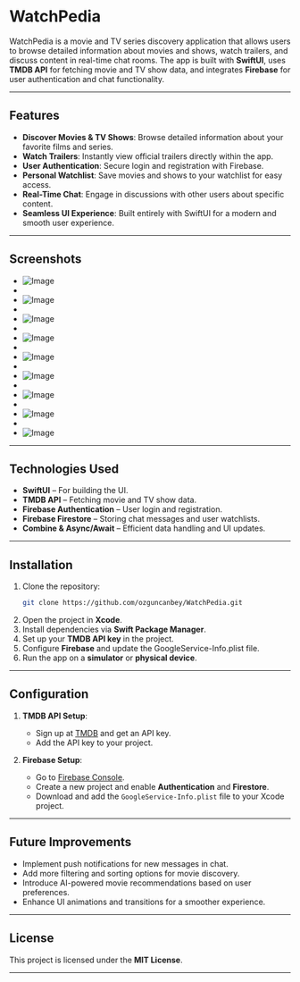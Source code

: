 # WatchPedia

WatchPedia is a movie and TV series discovery application that allows users to browse detailed information about movies and shows, watch trailers, and discuss content in real-time chat rooms. The app is built with **SwiftUI**, uses **TMDB API** for fetching movie and TV show data, and integrates **Firebase** for user authentication and chat functionality.

---

## Features

- **Discover Movies & TV Shows**: Browse detailed information about your favorite films and series.
- **Watch Trailers**: Instantly view official trailers directly within the app.
- **User Authentication**: Secure login and registration with Firebase.
- **Personal Watchlist**: Save movies and shows to your watchlist for easy access.
- **Real-Time Chat**: Engage in discussions with other users about specific content.
- **Seamless UI Experience**: Built entirely with SwiftUI for a modern and smooth user experience.

---

## Screenshots

- ![Image](https://github.com/user-attachments/assets/060f0d97-b138-46dc-9cec-459fe4ba69c9)
- 
- ![Image](https://github.com/user-attachments/assets/0b89c40e-b460-4317-95f2-a627b6e8b4a4)
- 
- ![Image](https://github.com/user-attachments/assets/ce206427-2450-4861-b3af-51d0e3cddb9a)
- 
- ![Image](https://github.com/user-attachments/assets/a65a3d29-3246-4f68-9142-f99d098c748a)
- 
- ![Image](https://github.com/user-attachments/assets/1eae16ed-1af7-415f-be0a-95901ebea531)
- 
- ![Image](https://github.com/user-attachments/assets/f60cf9b3-0ff3-48b4-9882-7a3f6075907f)
- 
- ![Image](https://github.com/user-attachments/assets/9297c836-b0a6-4583-bc32-9a11d2bbf3b0)
- 
- ![Image](https://github.com/user-attachments/assets/9544e11a-ff4e-4720-8699-f1dea99a37fb)
- 
- ![Image](https://github.com/user-attachments/assets/ae38d7b2-a126-4ef8-9237-d80d14a85b4d)

---

## Technologies Used

- **SwiftUI** – For building the UI.
- **TMDB API** – Fetching movie and TV show data.
- **Firebase Authentication** – User login and registration.
- **Firebase Firestore** – Storing chat messages and user watchlists.
- **Combine & Async/Await** – Efficient data handling and UI updates.

---

## Installation

1. Clone the repository:
   ```bash
   git clone https://github.com/ozguncanbey/WatchPedia.git
   ```
2. Open the project in **Xcode**.
3. Install dependencies via **Swift Package Manager**.
4. Set up your **TMDB API key** in the project.
5. Configure **Firebase** and update the GoogleService-Info.plist file.
6. Run the app on a **simulator** or **physical device**.

---

## Configuration

1. **TMDB API Setup**:
   - Sign up at [TMDB](https://www.themoviedb.org/) and get an API key.
   - Add the API key to your project.

2. **Firebase Setup**:
   - Go to [Firebase Console](https://console.firebase.google.com/).
   - Create a new project and enable **Authentication** and **Firestore**.
   - Download and add the `GoogleService-Info.plist` file to your Xcode project.

---

## Future Improvements

- Implement push notifications for new messages in chat.
- Add more filtering and sorting options for movie discovery.
- Introduce AI-powered movie recommendations based on user preferences.
- Enhance UI animations and transitions for a smoother experience.

---

## License

This project is licensed under the **MIT License**.

---

